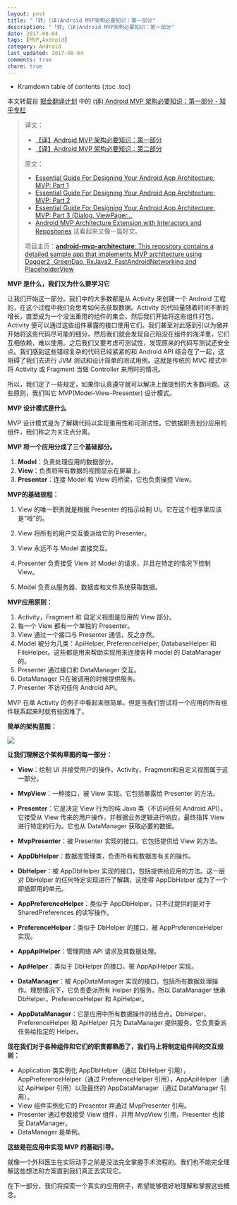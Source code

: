 ```yaml
---
layout: post
title: "「转」(译)Android MVP架构必要知识：第一部分"
description: "「转」(译)Android MVP架构必要知识：第一部分"
date: 2017-08-04
tags: [MVP,Android]
category: Android
last_updated: 2017-08-04
comments: true
chare: true
---
```


* Kramdown table of contents
{:toc .toc}




本文转载自 [掘金翻译计划](http://link.zhihu.com/?target=https%3A//github.com/xitu/gold-miner) 中的 [(译) Android MVP 架构必要知识：第一部分 - 知乎专栏](https://zhuanlan.zhihu.com/p/25272412)


> 译文：  
> - [【译】Android MVP 架构必要知识：第一部分](https://zhuanlan.zhihu.com/p/25272412 "推荐")   
> - [【译】Android MVP 架构必要知识：第二部分](https://github.com/xitu/gold-miner/blob/master/TODO/essential-guide-for-designing-your-android-app-architecture-mvp-part-2.md)
>
> 原文：  
>
> - [Essential Guide For Designing Your Android App Architecture: MVP: Part 1](https://blog.mindorks.com/essential-guide-for-designing-your-android-app-architecture-mvp-part-1-74efaf1cda40)
> - [Essential Guide For Designing Your Android App Architecture: MVP: Part 2](https://blog.mindorks.com/essential-guide-for-designing-your-android-app-architecture-mvp-part-2-b2ac6f3f9637)
> - [Essential Guide For Designing Your Android App Architecture: MVP: Part 3 (Dialog, ViewPager…](https://blog.mindorks.com/essential-guide-for-designing-your-android-app-architecture-mvp-part-3-dialog-viewpager-and-7bdfab86aabb)
> - [Android MVP Architecture Extension with Interactors and Repositories](https://blog.mindorks.com/android-mvp-architecture-extension-with-interactors-and-repositories-bd4b51972339) 这看起来又像一篇好文。
>
> 项目主页：[**android-mvp-architecture**: This repository contains a detailed sample app that implements MVP architecture using Dagger2, GreenDao, RxJava2, FastAndroidNetworking and PlaceholderView](https://github.com/MindorksOpenSource/android-mvp-architecture)



**MVP 是什么，我们又为什么要学习它**

让我们开始这一部分。我们中的大多数都是从 Activity 来创建一个 Android 工程的，在这个过程中我们会思考如何去获取数据。Activity 的代码量随着时间不断的增长，直至成为一个没法重用的组件的集合。然后我们开始将这些组件打包，Activity 便可以通过这些组件暴露的接口使用它们。我们甚至对此感到引以为傲并开始将这些代码尽可能的细分。然后我们就会发现自己陷没在组件的海洋里，它们互相依赖，难以使用。之后我们又要考虑可测试性，发现原来的代码写测试还安全点。我们感到这些错综复杂的代码已经紧紧的和 Android API 结合在了一起，这阻碍了我们去进行 JVM 测试和设计简单的测试用例。这就是传统的 MVC 模式中将 Activity 或 Fragment 当做 Controller 来用时的情况。

所以，我们定了一些规定，如果你认真遵守就可以解决上面提到的大多数问题。这些原则，我们叫它 MVP(Model-View-Presenter) 设计模式。



**MVP 设计模式是什么**

MVP 设计模式是为了解耦代码以实现重用性和可测试性。它依据职责划分应用的组件，我们称之为关注点分离。



**MVP 将一个应用分成了三个基础部分。**

1. **Model**：负责处理应用的数据部分。
2. **View**：负责将带有数据的视图显示在屏幕上。
3. **Presenter**：连接 Model 和 View 的桥梁，它也负责操控 View。




**MVP的基础规程：**

1. View 的唯一职责就是根据 Presenter 的指示绘制 UI。它在这个程序里应该是“哑”的。

2. View 将所有的用户交互委派给它的 Presenter。

3. View 永远不与 Model 直接交互。

4. Presenter 负责接受 View 对 Model 的请求，并且在特定的情况下控制 View。

5. Model 负责从服务器、数据库和文件系统获取数据。




**MVP应用原则：**

1. Activity，Fragment 和 自定义视图是应用的 View 部分。
2. 每一个 View 都有一个单独的 Presenter。
3. View 通过一个接口与 Presenter 通信，反之亦然。
4. Model 被分为几类：ApiHelper, PreferenceHelper, DatabaseHelper 和 FileHelper。这些都是用来帮助实现用来连接各种 model 的 DataManager 的。
5. Presenter 通过接口和 DataManager 交互。
6. DataManager 只在被调用的时候提供服务。
7. Presenter 不访问任何 Android API。

MVP 在单 Activity 的例子中看起来很简单。但是当我们尝试将一个应用的所有组件联系起来时就有些困难了。

**简单的架构蓝图：**

![](https://pic1.zhimg.com/v2-da300ec7d04e1398558f3d1451d019c8_r.png)



**让我们理解这个架构草图的每一部分：**

- **View**：绘制 UI 并接受用户的操作。Activity，Fragment和自定义视图属于这一部分。
- **MvpView**：一种接口，被 View 实现。它包括暴露给 Presenter 的方法。


- **Presenter**：它是决定 View 行为的纯 Java 类（不访问任何 Android API）。它接受从 View 传来的用户操作，并根据业务逻辑进行响应，最终指挥 View 进行特定的行为。它也从 DataManager 获取必要的数据。
- **MvpPresenter**：被 Presenter 实现的接口。它包括提供给 View 的方法。


- **AppDbHelper**：数据库管理类，负责所有和数据库有关的操作。
- **DbHelper**：被 AppDbHelper 实现的接口，包括提供给应用的方法。这一层对 DbHelper 的任何特定实现进行了解耦，这使得 AppDbHelper 成为了一个即插即用的单元。


- **AppPreferenceHelper**：类似于 AppDbHelper，只不过提供的是对于 SharedPreferences 的读写操作。
- **PreferenceHelper**：类似于 DbHelper 的接口，被 AppPreferenceHelper 实现。


- **AppApiHelper**：管理网络 API 请求及其数据处理。
- **ApiHelper**：类似于 DbHelper 的接口，被 AppApiHelper 实现。


- **DataManager**：被 AppDataManager 实现的接口。包括所有数据处理操作。理想情况下，它负责委派所有 Helper 的服务。所以 DataManager 继承 DbHelper，PreferenceHelper 和 ApiHelper。
- **AppDataManager**：它是应用中所有数据操作的结合点。DbHelper，PreferenceHelper 和 ApiHelper 只为 DataManager 提供服务。它负责委派任务给指定的 Helper。




**现在我们对于各种组件和它们的职责都熟悉了，我们马上将制定组件间的交互规则：**

- Application 类实例化 AppDbHelper（通过 DbHelper 引用），AppPreferenceHelper（通过 PreferenceHelper 引用），AppApiHelper（通过 ApiHelper 引用）以及最终的 AppDataManager（通过 DataManager 引用）。
- View 组件实例化它的 Presenter 并通过 MvpPresenter 引用。
- Presenter 通过参数接受 View 组件，并用 MvpView 引用，Presenter 也接受 DataManager。
- DataManager 是单例。

**这些是在应用中实现 MVP 的基础引导。**

就像一个外科医生在实际动手之前是没法完全掌握手术流程的。我们也不能完全理解这些想法和方案直到我们真正去实现它。

在下一部分，我们将探索一个真实的应用例子，希望能够很好地理解和掌握这些概念。

